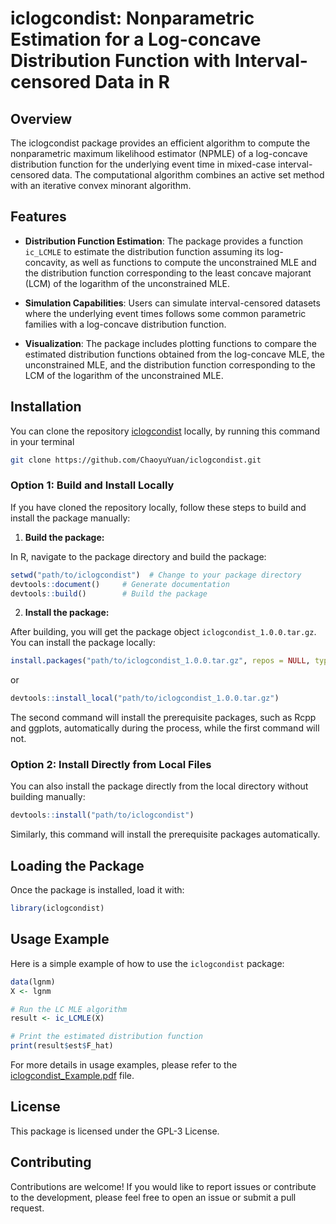 # iclogcondist: Nonparametric Estimation for a Log-concave Distribution Function with Interval-censored Data in R

## Overview

The iclogcondist package provides an efficient algorithm to compute the nonparametric maximum likelihood estimator (NPMLE) of a log-concave distribution function for the underlying event time in mixed-case interval-censored data. The computational algorithm combines an active set method with an iterative convex minorant algorithm.

## Features

- **Distribution Function Estimation**: The package provides a function `ic_LCMLE` to estimate the distribution function assuming its log-concavity, as well as functions to compute the unconstrained MLE and the distribution function corresponding to the least concave majorant (LCM) of the logarithm of the unconstrained MLE.
  
- **Simulation Capabilities**: Users can simulate interval-censored datasets where the underlying event times follows some common parametric families with a log-concave distribution function.

- **Visualization**: The package includes plotting functions to compare the estimated distribution functions obtained from the log-concave MLE, the unconstrained MLE, and the distribution function corresponding to the LCM of the logarithm of the unconstrained MLE.


## Installation

You can clone the repository [iclogcondist](https://github.com/ChaoyuYuan/iclogcondist) locally, by running this command in your terminal

```sh
git clone https://github.com/ChaoyuYuan/iclogcondist.git
```

### Option 1: Build and Install Locally

If you have cloned the repository locally, follow these steps to build and install the package manually:

1. **Build the package:** 

  In R, navigate to the package directory and build the package:

```r
setwd("path/to/iclogcondist")  # Change to your package directory
devtools::document()     # Generate documentation
devtools::build()        # Build the package
```
2. **Install the package:**

  After building, you will get the package object `iclogcondist_1.0.0.tar.gz`. You can install the package locally:

```r
install.packages("path/to/iclogcondist_1.0.0.tar.gz", repos = NULL, type = "source")
```
or

```r
devtools::install_local("path/to/iclogcondist_1.0.0.tar.gz")
```
The second command will install the prerequisite packages, such as Rcpp and ggplots, automatically during the process, while the first command will not.


### Option 2: Install Directly from Local Files
You can also install the package directly from the local directory without building manually:

```r
devtools::install("path/to/iclogcondist")
```
Similarly, this command will install the prerequisite packages automatically.

## Loading the Package
Once the package is installed, load it with:

```r
library(iclogcondist)
```


## Usage Example
Here is a simple example of how to use the `iclogcondist` package:

```r
data(lgnm)
X <- lgnm

# Run the LC MLE algorithm
result <- ic_LCMLE(X)

# Print the estimated distribution function
print(result$est$F_hat)
```
For more details in usage examples, please refer to the [iclogcondist_Example.pdf](https://github.com/ChaoyuYuan/iclogcondist/blob/main/iclogcondist_Example.pdf) file.


## License
This package is licensed under the GPL-3 License.

## Contributing
Contributions are welcome! If you would like to report issues or contribute to the development, please feel free to open an issue or submit a pull request.